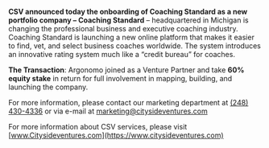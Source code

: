 **CSV announced today the onboarding of Coaching Standard as a new portfolio company – Coaching Standard** –  headquartered in Michigan is changing the professional business and executive coaching industry. Coaching Standard is launching a new online platform that makes it easier to find, vet, and select business coaches worldwide. The system introduces an innovative rating system much like a “credit bureau” for coaches.

**The Transaction**: Argonomo joined as a Venture Partner and take **60% equity stake** in return for full involvement in mapping, building, and launching the company.

For more information, please contact our marketing department at [(248) 430-4336](tel:+12484304336) or via e-mail at [marketing@citysideventures.com](mailto:marketing@citysideventures.com)

For more information about CSV services, please visit [www.Citysideventures.com](https://www.citysideventures.com)
